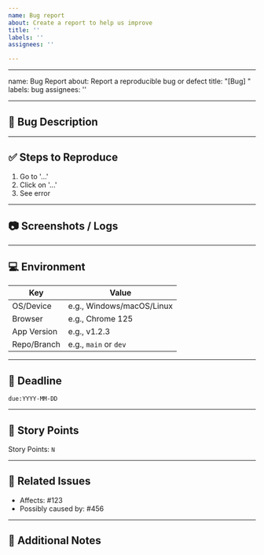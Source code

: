 ```yaml
---
name: Bug report
about: Create a report to help us improve
title: ''
labels: ''
assignees: ''

---
```


---
name: Bug Report
about: Report a reproducible bug or defect
title: "[Bug] <Descriptive title here>"
labels: bug
assignees: ''

---

## 🐛 Bug Description

<!-- Describe the problem. What did you expect to happen? What actually happened? -->

---

## ✅ Steps to Reproduce

1. Go to '...'
2. Click on '...'
3. See error

---

## 📷 Screenshots / Logs

<!-- Add screenshots, stack traces, error messages, or console logs if applicable -->

---

## 💻 Environment

| Key         | Value           |
|-------------|-----------------|
| OS/Device   | e.g., Windows/macOS/Linux |
| Browser     | e.g., Chrome 125 |
| App Version | e.g., v1.2.3    |
| Repo/Branch | e.g., `main` or `dev` |

---

## 📅 Deadline

<!-- Enter expected fix-by deadline -->
`due:YYYY-MM-DD`

---

## 🔢 Story Points

<!-- Estimate effort: 1, 2, 3, 5, 8, 13, etc. -->
Story Points: `N`

---

## 🔗 Related Issues

- Affects: #123
- Possibly caused by: #456

---

## 📎 Additional Notes

<!-- Any workarounds, affected customers, or priority notes -->
